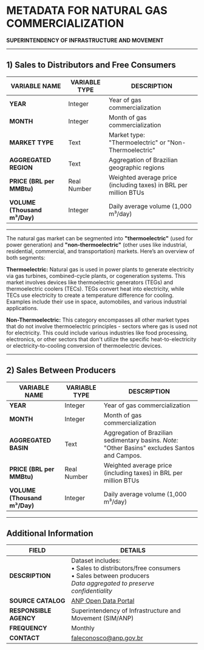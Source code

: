 # METADATA FOR NATURAL GAS COMMERCIALIZATION  
**SUPERINTENDENCY OF INFRASTRUCTURE AND MOVEMENT**  

---

## 1) Sales to Distributors and Free Consumers  

| **VARIABLE NAME**       | **VARIABLE TYPE** | **DESCRIPTION** |
|-------------------------|-------------------|----------------|
| **YEAR**                | Integer           | Year of gas commercialization |
| **MONTH**               | Integer           | Month of gas commercialization |
| **MARKET TYPE**         | Text              | Market type: "Thermoelectric" or "Non-Thermoelectric" |
| **AGGREGATED REGION**   | Text              | Aggregation of Brazilian geographic regions |
| **PRICE (BRL per MMBtu)** | Real Number     | Weighted average price (including taxes) in BRL per million BTUs |
| **VOLUME (Thousand m³/Day)** | Integer   | Daily average volume (1,000 m³/day) |

---

The natural gas market can be segmented into **"thermoelectric"** (used for power generation) and **"non-thermoelectric"** (other uses like industrial, residential, commercial, and transportation) markets. Here’s an overview of both segments:

**Thermoelectric:** Natural gas is used in power plants to generate electricity via gas turbines, combined-cycle plants, or cogeneration systems. This market involves devices like thermoelectric generators (TEGs) and thermoelectric coolers (TECs). TEGs convert heat into electricity, while TECs use electricity to create a temperature difference for cooling. Examples include their use in space, automobiles, and various industrial applications. 

**Non-Thermoelectric:** This category encompasses all other market types that do not involve thermoelectric principles - sectors where gas is used not for electricity. This could include various industries like food processing, electronics, or other sectors that don't utilize the specific heat-to-electricity or electricity-to-cooling conversion of thermoelectric devices. 

---
## 2) Sales Between Producers  

| **VARIABLE NAME**       | **VARIABLE TYPE** | **DESCRIPTION** |
|-------------------------|-------------------|----------------|
| **YEAR**                | Integer           | Year of gas commercialization |
| **MONTH**               | Integer           | Month of gas commercialization |
| **AGGREGATED BASIN**    | Text              | Aggregation of Brazilian sedimentary basins. *Note:* "Other Basins" excludes Santos and Campos. |
| **PRICE (BRL per MMBtu)** | Real Number     | Weighted average price (including taxes) in BRL per million BTUs |
| **VOLUME (Thousand m³/Day)** | Integer   | Daily average volume (1,000 m³/day) |

---

## Additional Information  

| **FIELD**              | **DETAILS** |
|------------------------|------------|
| **DESCRIPTION**        | Dataset includes: <br> • Sales to distributors/free consumers <br> • Sales between producers <br> *Data aggregated to preserve confidentiality* |
| **SOURCE CATALOG**     | [ANP Open Data Portal](https://www.gov.br/am/pt-br/dados-abertos) |
| **RESPONSIBLE AGENCY** | Superintendency of Infrastructure and Movement (SIM/ANP) |
| **FREQUENCY**          | Monthly |
| **CONTACT**            | [faleconosco@anp.gov.br](mailto:faleconosco@anp.gov.br) |
